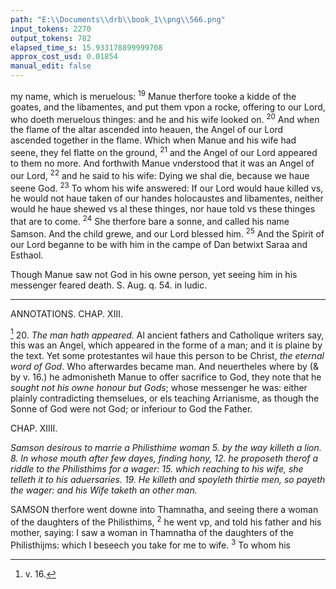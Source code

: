 ```yaml
---
path: "E:\\Documents\\drb\\book_1\\png\\566.png"
input_tokens: 2270
output_tokens: 782
elapsed_time_s: 15.933178899999708
approx_cost_usd: 0.01854
manual_edit: false
---
```

my name, which is meruelous: <sup>19</sup> Manue therfore tooke a kidde of the goates, and the libamentes, and put them vpon a rocke, offering to our Lord, who doeth meruelous thinges: and he and his wife looked on. <sup>20</sup> And when the flame of the altar ascended into heauen, the Angel of our Lord ascended together in the flame. Which when Manue and his wife had seene, they fel flatte on the ground, <sup>21</sup> and the Angel of our Lord appeared to them no more. And forthwith Manue vnderstood that it was an Angel of our Lord, <sup>22</sup> and he said to his wife: Dying we shal die, because we haue seene God. <sup>23</sup> To whom his wife answered: If our Lord would haue killed vs, he would not haue taken of our handes holocaustes and libamentes, neither would he haue shewed vs al these thinges, nor haue told vs these thinges that are to come. <sup>24</sup> She therfore bare a sonne, and called his name Samson. And the child grewe, and our Lord blessed him. <sup>25</sup> And the Spirit of our Lord beganne to be with him in the campe of Dan betwixt Saraa and Esthaol.

<aside>Though Manue saw not God in his owne person, yet seeing him in his messenger feared death. S. Aug. q. 54. in Iudic.</aside>

<hr>

ANNOTATIONS.
CHAP. XIII.

[^1] 20. *The man hath appeared.* Al ancient fathers and Catholique writers say, this was an Angel, which appeared in the forme of a man; and it is plaine by the text. Yet some protestantes wil haue this person to be Christ, *the eternal word of God*. Who afterwardes became man. And neuertheles where by (& by v. 16.) he admonisheth Manue to offer sacrifice to God, they note that he *sought not his owne honour but Gods*; whose messenger he was: either plainly contradicting themselues, or els teaching Arrianisme, as though the Sonne of God were not God; or inferiour to God the Father.

CHAP. XIIII.

*Samson desirous to marrie a Philisthime woman 5. by the way killeth a lion. 8. In whose mouth after few dayes, finding hony, 12. he proposeth therof a riddle to the Philisthims for a wager: 15. which reaching to his wife, she telleth it to his aduersaries. 19. He killeth and spoyleth thirtie men, so payeth the wager: and his Wife taketh an other man.*

SAMSON therfore went downe into Thamnatha, and seeing there a woman of the daughters of the Philisthims, <sup>2</sup> he went vp, and told his father and his mother, saying: I saw a woman in Thamnatha of the daughters of the Philisthijms: which I beseech you take for me to wife. <sup>3</sup> To whom his

[^1]: v. 16.